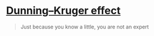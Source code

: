 # [Dunning–Kruger effect]( https://en.wikipedia.org/wiki/Dunning%E2%80%93Kruger_effect)

>   Just because you know a little, you are not an expert 